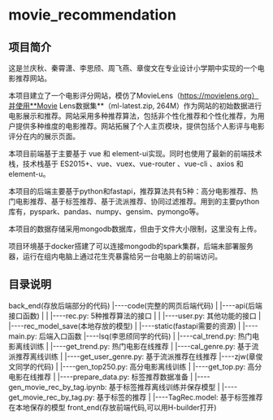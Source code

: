 # movie_recommendation
## 项目简介
这是兰庆秋、秦霄潇、李思颀、周飞燕、章俊文在专业设计小学期中实现的一个电影推荐网站。

本项目建立了一个电影评分网站，模仿了MovieLens（https://movielens.org）并使用**Movie Lens数据集**（ml-latest.zip, 264M）作为网站的初始数据进行电影展示和推荐。网站采用多种推荐算法，包括非个性化推荐和个性化推荐，为用户提供多种维度的电影推荐。网站拓展了个人主页模块，提供包括个人影评与电影评分在内的展示页面。

本项目前端基于主要基于 vue 和 element-ui实现。同时也使用了最新的前端技术栈，技术栈基于 ES2015+、vue、vuex、vue-router 、vue-cli 、axios 和 element-u。

本项目的后端主要基于python和fastapi，推荐算法共有5种：高分电影推荐、热门电影推荐、基于标签推荐、基于流派推荐、协同过滤推荐。用到的主要python库有，pyspark、pandas、numpy、gensim、pymongo等。

本项目的数据存储采用mongodb数据库，但由于文件大小限制，这里没有上传。

项目环境基于docker搭建了可以连接mongodb的spark集群，后端未部署服务器，运行在组内电脑上通过花生壳暴露给另一台电脑上的前端访问。

## 目录说明
back_end(存放后端部分的代码)
  |----code(完整的网页后端代码)
  |     |----api(后端接口函数)
  |     |     |----rec.py: 5种推荐算法的接口
  |     |     |----user.py: 其他功能的接口
  |     |----rec_model_save(本地存放的模型)
  |     |----static(fastapi需要的资源)
  |     |----main.py: 后端入口函数
  |----lsq(李思颀同学的代码)
  |     |----cal_trend.py: 热门电影离线训练
  |     |----get_trend.py: 热门电影在线推荐
  |     |----cal_genre.py: 基于流派推荐离线训练
  |     |----get_user_genre.py: 基于流派推荐在线推荐
  |----zjw(章俊文同学的代码)
  |     |----gen_top250.py: 高分电影离线训练
  |     |----get_top.py: 高分电影在线推荐
  |     |----prepare_data.py: 标签推荐数据准备
  |     |----gen_movie_rec_by_tag.ipynb: 基于标签推荐离线训练并保存模型
  |     |----get_movie_rec_by_tag.py: 基于标签的推荐
  |     |----TagRec.model: 基于标签推荐在本地保存的模型 
front_end(存放前端代码,可以用H-builder打开)
